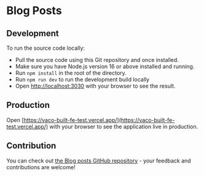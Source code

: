 # Blog Posts

## Development

To run the source code locally:
- Pull the source code using this Git repository and once installed.
- Make sure you have Node.js version 16 or above installed and running.
- Run `npm install` in the root of the directory.
- Run `npm run dev` to run the development build locally
- Open [http://localhost:3030](http://localhost:3030) with your browser to see the result.

## Production

Open [https://vaco-built-fe-test.vercel.app/](https://vaco-built-fe-test.vercel.app/) with your browser to see the application live in production.

## Contribution

You can check out [the Blog posts GitHub repository](https://github.com/kevinshirley/vaco-built-fe-test) - your feedback and contributions are welcome!
